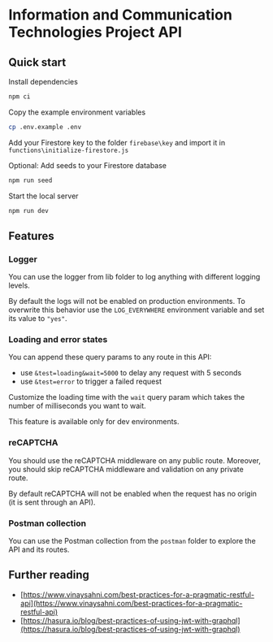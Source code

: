 # Information and Communication Technologies Project API

## Quick start

Install dependencies

```bash
npm ci
```

Copy the example environment variables

```bash
cp .env.example .env
```

Add your Firestore key to the folder `firebase\key` and import it in `functions\initialize-firestore.js`

Optional: Add seeds to your Firestore database

```bash
npm run seed
```

Start the local server

```bash
npm run dev
```

## Features

### Logger

You can use the logger from lib folder to log anything with different logging levels.

By default the logs will not be enabled on production environments.
To overwrite this behavior use the `LOG_EVERYWHERE` environment variable and set its value to `"yes"`.

### Loading and error states

You can append these query params to any route in this API:

- use `&test=loading&wait=5000` to delay any request with 5 seconds
- use `&test=error` to trigger a failed request

Customize the loading time with the `wait` query param which takes the number of milliseconds you want to wait.

This feature is available only for dev environments.

### reCAPTCHA

You should use the reCAPTCHA middleware on any public route.
Moreover, you should skip reCAPTCHA middleware and validation on any private route.

By default reCAPTCHA will not be enabled when the request has no origin (it is sent through an API).

### Postman collection

You can use the Postman collection from the `postman` folder to explore the API and its routes.

## Further reading

- [https://www.vinaysahni.com/best-practices-for-a-pragmatic-restful-api](https://www.vinaysahni.com/best-practices-for-a-pragmatic-restful-api)
- [https://hasura.io/blog/best-practices-of-using-jwt-with-graphql](https://hasura.io/blog/best-practices-of-using-jwt-with-graphql)
